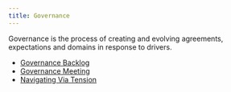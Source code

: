 ```yaml
---
title: Governance
---
```




Governance is the process of creating and evolving agreements, expectations and domains in response to drivers.



* [Governance Backlog](governance-backlog.html)
* [Governance Meeting](governance-meeting.html)
* [Navigating Via Tension](navigating-via-tension.html)


